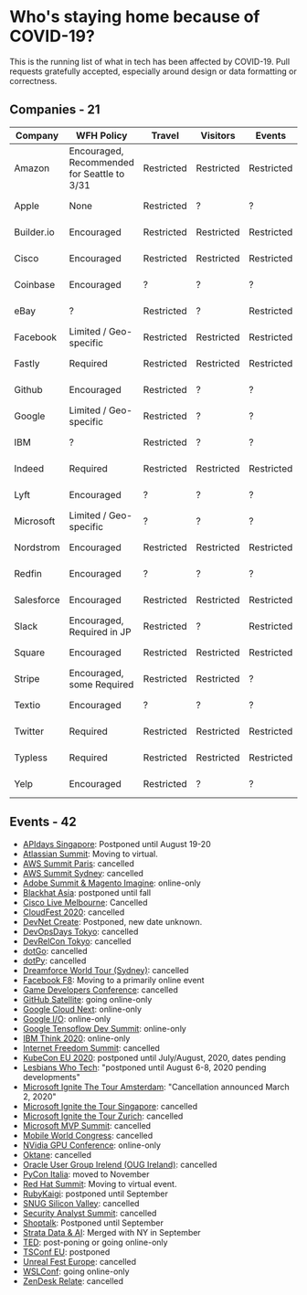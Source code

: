 # Who's staying home because of COVID-19?

This is the running list of what in tech has been affected by COVID-19. Pull requests gratefully accepted, especially around design or data formatting or correctness.

## Companies - 21

| Company    | WFH Policy                                  | Travel     | Visitors   | Events     | Updated    | Source                                                                                                                                                | Po  |
| ---------- | ------------------------------------------- | ---------- | ---------- | ---------- | ---------- | ----------------------------------------------------------------------------------------------------------------------------------------------------- | --- |
| Amazon     | Encouraged, Recommended for Seattle to 3/31 | Restricted | Restricted | Restricted | 2020-03-04 | [businessinsider.com](https://www.businessinsider.com/companies-asking-employees-to-work-from-home-due-to-coronavirus-2020)                           |
| Apple      | None                                        | Restricted | ?          | ?          | 2020-03-03 |
| Builder.io | Encouraged                                  | Restricted | Restricted | Restricted | 2020-03-05 |
| Cisco      | Encouraged                                  | Restricted | Restricted | Restricted | 2020-03-04 |
| Coinbase   | Encouraged                                  | ?          | ?          | ?          | 2020-03-03 | [docs.google.com](https://docs.google.com/document/d/1SRP4dnVCvKB7A5WXrESe-cL51i6_cg5nNGLNld6qch0/edit)                                               |
| eBay       | ?                                           | Restricted | ?          | Restricted | 2020-03-04 |
| Facebook   | Limited / Geo-specific                      | Restricted | Restricted | Restricted | 2020-03-04 | [geekwire.com](https://www.geekwire.com/2020/facebook-contractor-seattle-tests-positive-coronavirus-company-closes-office/)                           |
| Fastly     | Required                                    | Restricted | Restricted | Restricted | 2020-03-01 | [fastly.com](https://www.fastly.com/blog/exercising-caution-as-covid-19-evolves)                                                                      |
| Github     | Encouraged                                  | Restricted | ?          | ?          | 2020-03-04 | [github.blog](https://github.blog/2020-03-03-covid-19-update-supporting-our-employees-and-community/)                                                 |
| Google     | Limited / Geo-specific                      | Restricted | ?          | ?          | 2020-03-03 | [theguardian.com](https://www.theguardian.com/world/2020/mar/04/coronavirus-google-tech-dublin-twitter-work-from-home#maincontent)                    |
| IBM        | ?                                           | Restricted | ?          | ?          | 2020-03-05 | [theverge.com](https://www.theverge.com/2020/3/4/21165449/ibm-coronavirus-suspending-domestic-international-travel)                                   |
| Indeed     | Required                                    | Restricted | Restricted | Restricted | 2020-03-04 | [kvue.com](https://www.kvue.com/article/news/health/indeed-coronavirus-work-from-home/269-79c7797f-4d60-41df-bd9b-8b6bc25d9f3f)                       |
| Lyft       | Encouraged                                  | ?          | ?          | ?          | 2020-03-04 |
| Microsoft  | Limited / Geo-specific                      | ?          | ?          | ?          | 2020-03-03 | [theverge.com](https://www.theverge.com/2020/3/4/21164522/microsoft-coronavirus-response-comment-employees-memo-work-from-home)                       |
| Nordstrom  | Encouraged                                  | Restricted | Restricted | Restricted | 2020-03-04 | [geekwire.com](https://www.geekwire.com/2020/coronavirus-live-updates-seattle-tech-community-grappling-covid-19/)                                     |
| Redfin     | Encouraged                                  | ?          | ?          | ?          | 2020-03-04 | [seattletimes.com](https://www.seattletimes.com/business/some-seattle-tech-companies-tell-employees-to-work-from-home-to-slow-spread-of-coronavirus/) |
| Salesforce | Encouraged                                  | Restricted | Restricted | Restricted | 2020-03-03 | [salesforce.com](https://www.salesforce.com/blog/2020/03/safety-and-wellbeing-those-around-you.html)                                                  |
| Slack      | Encouraged, Required in JP                  | Restricted | ?          | Restricted | 2020-03-04 |
| Square     | Encouraged                                  | Restricted | Restricted | Restricted | 2020-03-03 | [twitter.com](https://twitter.com/zamosta/status/1234658276781912064)                                                                                 |
| Stripe     | Encouraged, some Required                   | Restricted | Restricted | ?          | 2020-02-29 | [stripe.com](https://stripe.com/newsroom/news/covid-19)                                                                                               |
| Textio     | Encouraged                                  | ?          | ?          | ?          | 2020-03-04 | [seattletimes.com](https://www.seattletimes.com/business/some-seattle-tech-companies-tell-employees-to-work-from-home-to-slow-spread-of-coronavirus/) |
| Twitter    | Required                                    | Restricted | Restricted | Restricted | 2020-03-03 | [blog.twitter.com](https://blog.twitter.com/en_us/topics/company/2020/keeping-our-employees-and-partners-safe-during-coronavirus.html)                |
| Typless    | Required                                    | Restricted | Restricted | Restricted | 2020-03-04 | [typeless.com](https://typless.com/2020/03/05/switching-to-fully-remote-work/)                                                                        |
| Yelp       | Encouraged                                  | Restricted | ?          | ?          | 2020-03-03 |

## Events - 42

- [APIdays Singapore](https://www.apidays.co/singapore): Postponed until August 19-20
- [Atlassian Summit](https://www.atlassian.com/company/events/summit): Moving to virtual.
- [AWS Summit Paris](https://aws.amazon.com/fr/events/summits/paris/): cancelled
- [AWS Summit Sydney](https://aws.amazon.com/events/summits/sydney/): cancelled
- [Adobe Summit & Magento Imagine](https://www.adobe.com/summit.html): online-only
- [Blackhat Asia](https://www.blackhat.com/asia-20/travel-updates.html): postponed until fall
- [Cisco Live Melbourne](https://www.ciscolive.com/apjc.html): Cancelled
- [CloudFest 2020](https://www.cloudfest.com/): cancelled
- [DevNet Create](https://developer.cisco.com/devnetcreate/2020/): Postponed, new date unknown.
- [DevOpsDays Tokyo](https://twitter.com/DevOpsDaysTokyo/status/1234433425114722308): cancelled
- [DevRelCon Tokyo](https://tokyo-2020.devrel.net/information/2020/02/13/devrelcon-tokyo-has-canceled_en.html): cancelled
- [dotGo](https://twitter.com/dotGoEu/status/1234767083369639937): cancelled
- [dotPy](https://twitter.com/dotpy_io/status/1233830965421711360): cancelled
- [Dreamforce World Tour (Sydney)](https://www.arnnet.com.au/article/671175/salesforce-world-tour-sydney-goes-digital-amid-coronavirus-fears/): cancelled
- [Facebook F8](https://developers.facebook.com/blog/post/2020/02/27/important-f8-2020-update/): Moving to a primarily online event
- [Game Developers Conference](https://www.gdconf.com/news/important-gdc-2020-update): cancelled
- [GitHub Satellite](https://githubsatellite.com/): going online-only
- [Google Cloud Next](https://cloud.withgoogle.com/next/sf/): online-only
- [Google I/O](https://events.google.com/io/): online-only
- [Google Tensoflow Dev Summit](https://www.tensorflow.org/dev-summit/): online-only
- [IBM Think 2020](https://www.ibm.com/events/think/): online-only
- [Internet Freedom Summit](https://internetfreedomfestival.org/wiki/index.php/Cancellation_of_the_2020_Internet_Freedom_Festival): cancelled
- [KubeCon EU 2020](https://events.linuxfoundation.org/kubecon-cloudnativecon-europe/attend/novel-coronavirus-update/): postponed until July/August, 2020, dates pending
- [Lesbians Who Tech](https://twitter.com/ArlanWasHere/status/1234622619867066368?s=20): "postponed until August 6-8, 2020 pending developments"
- [Microsoft Ignite The Tour Amsterdam](https://www.microsoft.com/nl-nl/ignite-the-tour/amsterdam): "Cancellation announced March 2, 2020"
- [Microsoft Ignite the Tour Singapore](https://www.microsoft.com/en-sg/ignite-the-tour/singapore): cancelled
- [Microsoft Ignite the Tour Zurich](https://www.microsoft.com/de-ch/ignite-the-tour/zurich): cancelled
- [Microsoft MVP Summit](https://www.geekwire.com/2020/microsoft-cancels-mvp-summit-due-coronavirus-outbreak-seattle-area/): cancelled
- [Mobile World Congress](https://www.mwcbarcelona.com/gsma-statement-on-mwc-2020/): cancelled
- [NVidia GPU Conference](https://www.theverge.com/2020/3/2/21161635/nvidias-gpu-technology-conference-gtc-online-only-coronavirus): online-only
- [Oktane](https://www.oktane20.com/health-safety): cancelled
- [Oracle User Group Irelend (OUG Ireland)](https://twitter.com/MDWidlake/status/1234864869377216515): cancelled
- [PyCon Italia](https://pycon.it/en/blog/pycon-11-postponed-to-november): moved to November
- [Red Hat Summit](https://www.redhat.com/en/summit): Moving to virtual event.
- [RubyKaigi](https://rubykaigi.org/2020): postponed until September
- [SNUG Silicon Valley](https://www.synopsys.com/community/snug/snug-silicon-valley.html): cancelled
- [Security Analyst Summit](https://twitter.com/TheSAScon/status/1234911915773583361): cancelled
- [Shoptalk](https://www.retaildive.com/news/shoptalk-postponed-until-september-on-coronavirus-concerns/573549/): Postponed until September
- [Strata Data & AI](https://conferences.oreilly.com/strata-data-ai/stai-ca): Merged with NY in September
- [TED](https://www.axios.com/scoop-coronavirus-forces-ted-conference-to-delay-or-go-digital-731109d7-8178-49b4-8a16-321f14affe1f.html): post-poning or going online-only
- [TSConf EU](https://twitter.com/tsconfeu/status/1235135186033139713): postponed
- [Unreal Fest Europe](https://www.unrealengine.com/en-US/events/unreal-fest-europe-2020): cancelled
- [WSLConf](https://www.wslconf.dev/): going online-only
- [ZenDesk Relate](https://www.miamiherald.com/news/business/tourism-cruises/article240801336.html): cancelled
